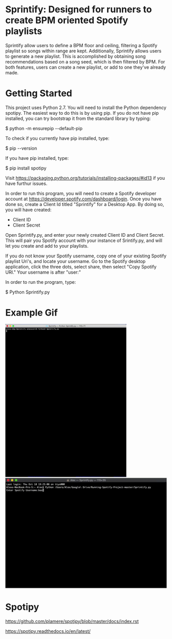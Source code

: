 
# Sprintify: Designed for runners to create BPM oriented Spotify playlists 

Sprintify allow users to define a BPM floor and ceiling, filtering a Spotify playlist so songs within range are kept. Additionally, Sprintify allows users to generate a new playlist. This is accomplished by obtaining song recommendations based on a song seed, which is then filtered by BPM. For both features, users can create a new playlist, or add to one they've already made.

# Getting Started

This project uses Python 2.7. You will need to install the Python dependency spotipy. The easiest way to do this is by using pip. If you do not have pip installed, you can try bootstrap it from the standard library by typing:

$   python -m ensurepip --default-pip

To check if you currently have pip installed, type:

$   pip --version 

If you have pip installed, type:

$   pip install spotipy

Visit https://packaging.python.org/tutorials/installing-packages/#id13 if you have furthur issues. 

In order to run this program, you will need to create a Spotify developer account at https://developer.spotify.com/dashboard/login. Once you have done so, create a Client Id titled "Sprintify" for a Desktop App.
By doing so, you will have created: 
* Client ID
* Client Secret

Open Sprintify.py, and enter your newly created Client ID and Client Secret. This will pair you Spotify account with your instance of Srintify.py, and will let you create and add to your playlists.

If you do not know your Spotify username, copy one of your existing Spotify playlist Uri's, and locate your username. Go to the Spotify desktop application, click the three dots, select share, then select "Copy Spotify URI." Your username is after "user:"

In order to run the program, type:

$   Python Sprintify.py

# Example Gif
<img src="Sprintify_Example1.gif" width="75%">
<img src="Sprintify_Example2.gif">

# Spotipy
https://github.com/plamere/spotipy/blob/master/docs/index.rst

https://spotipy.readthedocs.io/en/latest/
